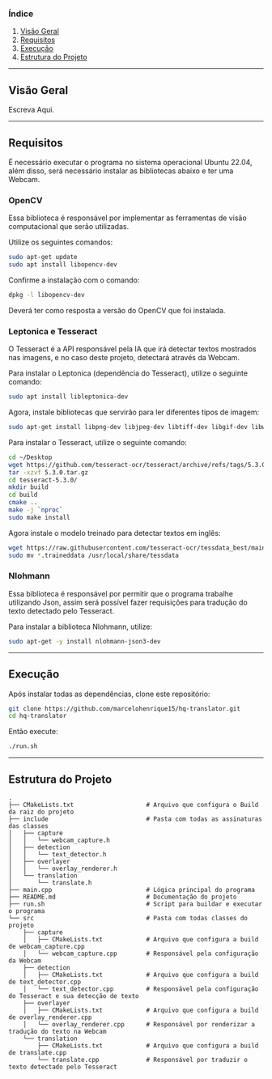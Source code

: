 ### Índice
1. [Visão Geral](#visão-geral)
2. [Requisitos](#requisitos)
3. [Execução](#execução)
4. [Estrutura do Projeto](#estrutura-do-projeto)

---

## Visão Geral

Escreva Aqui.

---

## Requisitos

É necessário executar o programa no sistema operacional Ubuntu 22.04, além disso, será necessário instalar as bibliotecas abaixo e ter uma Webcam.

### OpenCV

Essa biblioteca é responsável por implementar as ferramentas de visão computacional que serão utilizadas.

Utilize os seguintes comandos:

```bash
sudo apt-get update
sudo apt install libopencv-dev
```

Confirme a instalação com o comando:

```bash
dpkg -l libopencv-dev
```
Deverá ter como resposta a versão do OpenCV que foi instalada.

### Leptonica e Tesseract
O Tesseract é a API responsável pela IA que irá detectar textos mostrados nas imagens, e no caso deste projeto, detectará através da Webcam.

Para instalar o Leptonica (dependência do Tesseract), utilize o seguinte comando:

```bash
sudo apt install libleptonica-dev
```

Agora, instale bibliotecas que servirão para ler diferentes tipos de imagem:

```bash
sudo apt-get install libpng-dev libjpeg-dev libtiff-dev libgif-dev libwebp-dev libopenjp2-7-dev zlib1g-dev
```

Para instalar o Tesseract, utilize o seguinte comando:

```bash
cd ~/Desktop
wget https://github.com/tesseract-ocr/tesseract/archive/refs/tags/5.3.0.tar.gz
tar -xzvf 5.3.0.tar.gz 
cd tesseract-5.3.0/
mkdir build
cd build
cmake ..
make -j `nproc`
sudo make install
```

Agora instale o modelo treinado para detectar textos em inglês:

```bash
wget https://raw.githubusercontent.com/tesseract-ocr/tessdata_best/main/eng.traineddata
sudo mv *.traineddata /usr/local/share/tessdata
```

### Nlohmann
Essa biblioteca é responsável por permitir que o programa trabalhe utilizando Json, assim será possível fazer requisições para tradução do texto detectado pelo Tesseract.

Para instalar a biblioteca Nlohmann, utilize:

```bash
sudo apt-get -y install nlohmann-json3-dev
```

---

## Execução

Após instalar todas as dependências, clone este repositório:

```bash
git clone https://github.com/marcelohenrique15/hq-translator.git
cd hq-translator
```

Então execute:

```bash
./run.sh
```

---

## Estrutura do Projeto

```
.
├── CMakeLists.txt                    # Arquivo que configura o Build da raiz do projeto
├── include                           # Pasta com todas as assinaturas das classes
│   ├── capture
│   │   └── webcam_capture.h           
│   ├── detection
│   │   └── text_detector.h            
│   ├── overlayer
│   │   └── overlay_renderer.h
│   └── translation
│       └── translate.h
├── main.cpp                          # Lógica principal do programa
├── README.md                         # Documentação do projeto                 
├── run.sh                            # Script para buildar e executar o programa
└── src                               # Pasta com todas classes do projeto
    ├── capture
    │   ├── CMakeLists.txt            # Arquivo que configura a build de webcam_capture.cpp
    │   └── webcam_capture.cpp        # Responsável pela configuração da Webcam
    ├── detection
    │   ├── CMakeLists.txt            # Arquivo que configura a build de text_detector.cpp
    │   └── text_detector.cpp         # Responsável pela configuração do Tesseract e sua detecção de texto
    ├── overlayer
    │   ├── CMakeLists.txt            # Arquivo que configura a build de overlay_renderer.cpp
    │   └── overlay_renderer.cpp      # Responsável por renderizar a tradução do texto na Webcam
    └── translation
        ├── CMakeLists.txt            # Arquivo que configura a build de translate.cpp
        └── translate.cpp             # Responsável por traduzir o texto detectado pelo Tesseract
```